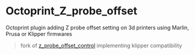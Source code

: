 # Octoprint_Z_probe_offset

Octoprint plugin adding Z probe offset setting on 3d printers using Marlin, Prusa or Klipper firmwares

> fork of [z_probe_offset_control](https://framagit.org/razer/octoprint_z_probe_offset/-/tree/master) implementing klipper compatibility
